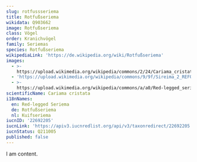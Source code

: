 ```yaml
---
slug: rotfussseriema
title: Rotfußseriema
wikidata: Q903662
image: Rotfußseriema
class: Vögel
order: Kranichvögel
family: Seriemas
species: Rotfußseriema
wikipediaLink: 'https://de.wikipedia.org/wiki/Rotfußseriema'
images:
  - >-
    https://upload.wikimedia.org/wikipedia/commons/2/24/Cariama_cristata_-near_Goiania,_Goias,_Brazil-8.jpg
  - 'https://upload.wikimedia.org/wikipedia/commons/9/9f/Sireima_2_REFON.JPG'
  - >-
    https://upload.wikimedia.org/wikipedia/commons/a/a0/Red-legged_seriema_(Cariama_cristata)_head.JPG
scientificName: Cariama cristata
i18nNames:
  en: Red-legged Seriema
  de: Rotfußseriema
  nl: Kuifseriema
iucnID: '22692205'
iucnLink: 'https://apiv3.iucnredlist.org/api/v3/taxonredirect/22692205'
iucnStatus: Q211005
published: false
---
```


I am content.
